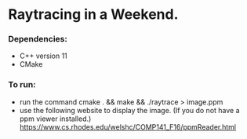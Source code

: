 # Raytracing in a Weekend.

### Dependencies:

- C++ version 11
- CMake

### To run: 

- run the command 
		cmake . && make && ./raytrace > image.ppm
- use the following website to display the image. (If you do not have a ppm viewer installed.)
	https://www.cs.rhodes.edu/welshc/COMP141_F16/ppmReader.html
